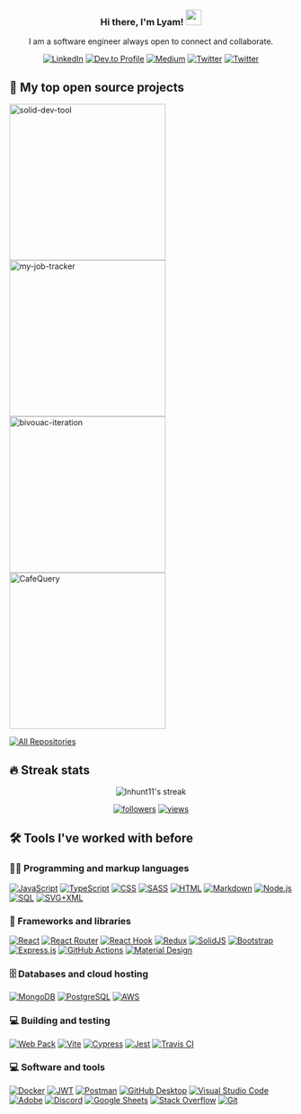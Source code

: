 
<h3 align="center">
  Hi there, I'm Lyam! 
  <img src="https://media.giphy.com/media/hvRJCLFzcasrR4ia7z/giphy.gif" width="28">
</h3>

<p align="center">
  I am a software engineer always open to connect and collaborate.
</p>

<p align="center">
  <a href="https://www.linkedin.com/in/lyamhunt/">
    <img alt="LinkedIn" title="Add me to your network" src="https://img.shields.io/badge/-lyamhunt-blue?logo=Linkedin&logoColor=white&link=https://www.linkedin.com/in/lyamhunt/"/></a> 
    
  <a href="https://dev.to/lnhunt11">
    <img alt="Dev.to Profile" title="Dev.to" src="https://img.shields.io/badge/dev.to-0A0A0A?logo=&logoColor=white)](https://dev.to/lnhunt11"/></a> 
    
  <a href="https://medium.com/@lyamnhunt">
    <img alt="Medium" title="Medium" src="https://img.shields.io/badge/-@lyamhunt-000000?labelColor=000000&logo=Medium&link=https://medium.com/@lyamhunt"/></a>
    
   <a href="https://twitter.com/HuntLyam">
     <img alt="Twitter" title="Twitter" src="https://img.shields.io/badge/-@HuntLyam-1ca0f1?labelColor=1ca0f1&logo=twitter&logoColor=white&link=https://twitter.com/HuntLyam"/></a> 
     
   <a href="mailto:lyamnhunt@gmail.com">
     <img alt="Twitter" title="Gmail" src="https://img.shields.io/badge/-lyamnhunt-c14438?logo=Gmail&logoColor=white&link=mailto:lyamnhunt@gmail.com"/></a> 

</p>

## 📘 My top open source projects

<p align="left">
  <a href="https://github.com/oslabs-beta/solid-dev-tool"><img width="278" src="https://github-readme-stats.vercel.app/api/pin/?username=oslabs-beta&repo=solid-dev-tool&theme=react&bg_color=1F222E&title_color=2f9eff&hide_border=true&icon_color=F8D866&show_icons=false" alt="solid-dev-tool"></a>
  <a href="https://github.com/Jigglypuff-34/my-job-tracker/tree/main"><img width="278" src="https://github-readme-stats.vercel.app/api/pin/?username=Jigglypuff-34&repo=my-job-tracker&theme=react&bg_color=1F222E&title_color=2f9eff&hide_border=true&icon_color=F8D866&show_icons=false" alt="my-job-tracker"></a>
  <a href="https://github.com/heat-seeking-devil-chicken1/bivouac-iteration-v2/tree/dev"><img width="278" src="https://github-readme-stats.vercel.app/api/pin/?username=heat-seeking-devil-chicken1&repo=bivouac-iteration-v2&theme=react&bg_color=1F222E&title_color=2f9eff&hide_border=true&icon_color=F8D866&show_icons=false" alt="bivouac-iteration"></a>
  <a href="https://github.com/PinkFairyArmadillos34/CafeQuery/tree/development"><img width="278" src="https://github-readme-stats.vercel.app/api/pin/?username=PinkFairyArmadillos34&repo=CafeQuery&theme=react&bg_color=1F222E&title_color=2f9eff&hide_border=true&icon_color=F8D866&show_icons=false" alt="CafeQuery"></a>
</p>

<p align="left">
  <a href="https://github.com/lnhunt11?tab=repositories&sort=stargazers"><img alt="All Repositories" title="All Repositories" src="https://custom-icon-badges.demolab.com/badge/-All%20Repos-2962FF?style=for-the-badge&logoColor=white&logo=repo"/></a>
</p>


## 🔥 Streak stats

<p align="center">
    <img title="🔥 Get streak stats for your profile at git.io/streak-stats" alt="lnhunt11's streak" src="https://streak-stats.demolab.com/?user=lnhunt11&theme=monokai-metallian&hide_border=true"/>
</p>



<p align="center">
  <a href="https://github.com/lnhunt11?tab=followers">
    <img alt="followers" title="Follow me on Github" src="https://custom-icon-badges.demolab.com/github/followers/lnhunt11?color=ce9927&labelColor=5d5d5d&style=flat&logo=person-add&label=Follow&logoColor=white"/></a>
  <a href="https://github.com/lnhunt11/Simple-View-Counter">
    <img alt="views" title="GitHub profile views" src="https://komarev.com/ghpvc/?username=lnhunt11&label=Profile%20views&color=ce9927&style=flat"/></a>
</p>


## 🛠️ Tools I've worked with before

### 👨‍💻 Programming and markup languages

<p>
    <a href="#"><img alt="JavaScript" src="https://img.shields.io/badge/JavaScript-F7DF1E.svg?logo=javascript&logoColor=black"></a>
    <a href="#"><img alt="TypeScript" src="https://img.shields.io/badge/TypeScript-007ACC.svg?logo=typescript&logoColor=white"></a>
    <a href="#"><img alt="CSS" src="https://img.shields.io/badge/CSS-1572B6.svg?logo=css3&logoColor=white"></a>
    <a href="#"><img alt="SASS" src="https://img.shields.io/badge/SASS-hotpink.svg?logo=SASS&logoColor=white"></a>
    <a href="#"><img alt="HTML" src="https://img.shields.io/badge/HTML-E34F26.svg?logo=html5&logoColor=white"></a>
    <a href="#"><img alt="Markdown" src="https://img.shields.io/badge/Markdown-000000.svg?logo=markdown&logoColor=white"></a>
    <a href="#"><img alt="Node.js" src="https://img.shields.io/badge/Node.js-43853D.svg?logo=node.js&logoColor=white"></a>
    <a href="#"><img alt="SQL" src="https://custom-icon-badges.demolab.com/badge/SQL-025E8C.svg?logo=database&logoColor=white"></a>
    <a href="#"><img alt="SVG+XML" src="https://img.shields.io/badge/SVG%2BXML-e0982c.svg?logo=svg&logoColor=white"></a>
</p>

### 🧰 Frameworks and libraries

<p>
    <a href="#"><img alt="React" src="https://img.shields.io/badge/React-20232a.svg?logo=react&logoColor=%2361DAFB"></a>
    <a href="#"><img alt="React Router" src="https://img.shields.io/badge/React_Router-CA4245?logo=react-router&logoColor=white"></a>
    <a href="#"><img alt="React Hook" src="https://img.shields.io/badge/React%20Hook%20Form-%23EC5990.svg?logo=reacthookform&logoColor=white"></a>
    <a href="#"><img alt="Redux" src="https://img.shields.io/badge/Redux-%23593d88.svg?logo=redux&logoColor=white"></a>
    <a href="#"><img alt="SolidJS" src="https://img.shields.io/badge/SolidJS-2c4f7c?logo=solid&logoColor=c8c9cb"></a>
    <a href="#"><img alt="Bootstrap" src="https://img.shields.io/badge/Bootstrap-7952B3.svg?logo=bootstrap&logoColor=white"></a>
    <a href="#"><img alt="Express.js" src="https://img.shields.io/badge/Express.js-404d59.svg?logo=express&logoColor=white"></a>
    <a href="#"><img alt="GitHub Actions" src="https://img.shields.io/badge/GitHub%20Actions-2671E5.svg?logo=github%20actions&logoColor=white"></a>
    <a href="#"><img alt="Material Design" src="https://img.shields.io/badge/Material%20Design-0081CB.svg?logo=material-design&logoColor=white"></a>
</p>

### 🗄️ Databases and cloud hosting
    
<p>
    <a href="#"><img alt="MongoDB" src ="https://img.shields.io/badge/MongoDB-4ea94b.svg?logo=mongodb&logoColor=white"></a>
    <a href="#"><img alt="PostgreSQL" src ="https://img.shields.io/badge/PostgreSQL-316192.svg?logo=postgresql&logoColor=white"></a>
    <a href="#"><img alt="AWS" src ="https://img.shields.io/badge/AWS-%23FF9900.svg?logo=amazon-aws&logoColor=white"></a>

</p>

### 💻 Building and testing

<p>
    <a href="#"><img alt="Web Pack" src="https://img.shields.io/badge/Webpack-%238DD6F9.svg?slogo=webpack&logoColor=black"></a>
    <a href="#"><img alt="Vite" src="https://img.shields.io/badge/Vite-%23646CFF.svg?logo=vite&logoColor=white"></a>
    <a href="#"><img alt="Cypress" src="https://img.shields.io/badge/-Cypress-%23E5E5E5?logo=cypress&logoColor=058a5e"></a>
    <a href="#"><img alt="Jest" src="https://img.shields.io/badge/-Jest-%23C21325?logo=jest&logoColor=white"></a>
    <a href="#"><img alt="Travis CI" src="https://img.shields.io/badge/Travis%20CI-%232B2F33.svg?logo=travis&logoColor=white"></a>
</p>

### 💻 Software and tools

<p>
    <a href="#"><img alt="Docker" src="https://img.shields.io/badge/docker-%230db7ed.svg?logo=docker&logoColor=white"></a>
    <a href="#"><img alt="JWT" src="https://img.shields.io/badge/JWT-black?logo=JSON%20web%20tokens"></a>
    <a href="#"><img alt="Postman" src="https://img.shields.io/badge/Postman-FF6C37?logo=postman&logoColor=white"></a>
    <a href="#"><img alt="GitHub Desktop" src="https://img.shields.io/badge/GitHub%20Desktop-8034A9.svg?logo=github&logoColor=white"></a>
    <a href="#"><img alt="Visual Studio Code" src="https://img.shields.io/badge/Visual%20Studio%20Code-0078d7.svg?logo=visual-studio-code&logoColor=white"></a>
    <a href="#"><img alt="Adobe" src="https://img.shields.io/badge/Adobe-FF0000.svg?logo=adobe&logoColor=white"></a>
    <a href="#"><img alt="Discord" src="https://img.shields.io/badge/-Discord-5865F2.svg?logo=discord&logoColor=white"></a>
    <a href="#"><img alt="Google Sheets" src="https://img.shields.io/badge/Sheets-34A853.svg?logo=google%20sheets&logoColor=white"></a>
    <a href="#"><img alt="Stack Overflow" src="https://img.shields.io/badge/-Stack%20Overflow-FE7A16?logo=stack-overflow&logoColor=white"></a>
    <a href="#"><img alt="Git" src="https://img.shields.io/badge/Git-F05033.svg?logo=git&logoColor=white"></a>

</p>
